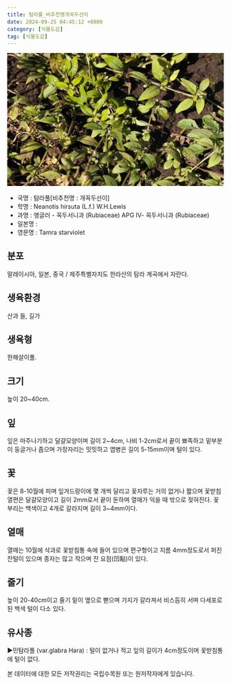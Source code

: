 ```yaml
---
title: 탐라풀_비추천명개꼭두선이
date: 2024-09-25 04:45:12 +0800
category: [식물도감]
tag: [식물도감]
---
```




![탐라풀[비추천명 : 개꼭두선이]](/assets/img/fileUpload/plants/basic/Rubiaceae/Hedyotis/18236/18236_20160803141335426files_th2.jpg)
- 국명 : 탐라풀[비추천명 : 개꼭두선이]
- 학명 : Neanotis hirsuta (L.f.) W.H.Lewis
- 과명 : 앵글러 - 꼭두서니과 (Rubiaceae) APG Ⅳ- 꼭두서니과 (Rubiaceae)
- 일본명 : 
- 영문명 : Tamra starviolet


## 분포
말레이시아, 일본, 중국 / 제주특별자치도 한라산의 탐라 계곡에서 자란다.
## 생육환경
산과 들, 길가
## 생육형
한해살이풀.
## 크기
높이 20~40cm.
## 잎
잎은 마주나기하고 달걀모양이며 길이 2~4cm, 나비 1-2cm로서 끝이 뾰족하고 밑부분이 둥글거나 좁으며 가장자리는 밋밋하고 엽병은 길이 5-15mm이며 털이 있다.
## 꽃
꽃은 8-10월에 피며 잎겨드랑이에 몇 개씩 달리고 꽃자루는 거의 없거나 짧으며 꽃받침열편은 달걀모양이고 길이 2mm로서 끝이 둔하며 열매가 익을 때 밖으로 젖혀진다. 꽃부리는 백색이고 4개로 갈라지며 길이 3~4mm이다.
## 열매
열매는 10월에 삭과로 꽃받침통 속에 들어 있으며 편구형이고 지름 4mm정도로서 퍼진 잔털이 있으며 종자는 많고 작으며 잔 요점(凹點)이 있다.
## 줄기
높이 20-40cm이고 줄기 밑이 옆으로 뻗으며 가지가 갈라져서 비스듬히 서며 다세포로 된 백색 털이 다소 있다.
## 유사종
▶민탐라풀 (var.glabra Hara) : 털이 없거나 적고 잎의 길이가 4cm정도이며 꽃받침통에 털이 없다.






본 데이터에 대한 모든 저작권리는 국립수목원 또는 원저작자에게 있습니다.
